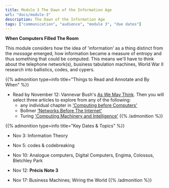 ```yaml
---
title: Module 3 The Dawn of the Information Age
url: "docs/module-3"
description: The Dawn of the Information Age
tags: ["communication", "audience", "module 3", "due dates"]
---
```


**When Computers Filled The Room**

This module considers how the idea of 'information' as a thing distinct from the _message_ emerged, how information became a measure of entropy and thus something that could be computed. This means we'll have to think about the telephone network(s), business tabulation machines, World War II research into ballistics, codes, and cypers.


{{% admonition type=info title="Things to Read and Annotate and By When" %}}
- Read by November 12: Vannevar Bush's [As We May Think](https://via.hypothes.is/https://cdn.theatlantic.com/media/archives/1945/07/176-1/132407932.pdf). Then you will select three articles to explore from any of the following: 
	- any individual chapter in ['Computing before Computers'](https://ed-thelen.org/comp-hist/CBC.html)
	- Bollmer ['Networks Before The Internet'](https://www-jstor-org.proxy.library.carleton.ca/stable/26844138?seq=1)
	- Turing ['Computing Machinery and Intelligence'](https://via.hypothes.is/https://courses.cs.umbc.edu/471/papers/turing.pdf)
{{% /admonition %}}

{{% admonition type=info title="Key Dates & Topics" %}}
- Nov 3: Information Theory
- Nov 5: codes & codebreaking

- Nov 10: Analogue computers, Digital Computers, Engima, Colossus, Bletchley Park
- Nov 12: **Précis Note 3**

- Nov 17: Business Machines; Wiring the World
{{% /admonition %}}

